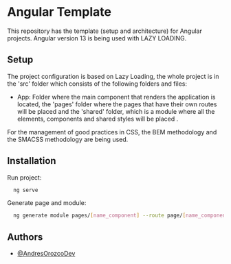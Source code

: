# Angular Template

This repository has the template (setup and architecture) for Angular projects. Angular version 13 is being used with LAZY LOADING.

## Setup

The project configuration is based on Lazy Loading, the whole project is in the 'src' folder which consists of the following folders and files:

- App: Folder where the main component that renders the application is located, the 'pages' folder where the pages that have their own routes will be placed and the 'shared' folder, which is a module where all the elements, components and shared styles will be placed .

For the management of good practices in CSS, the BEM methodology and the SMACSS methodology are being used.


## Installation

Run project:

```bash
  ng serve
```

Generate page and module:

```bash
  ng generate module pages/[name_component] --route page/[name_component] --module app.module
```
## Authors

- [@AndresOrozcoDev](https://github.com/AndresOrozcoDev)
